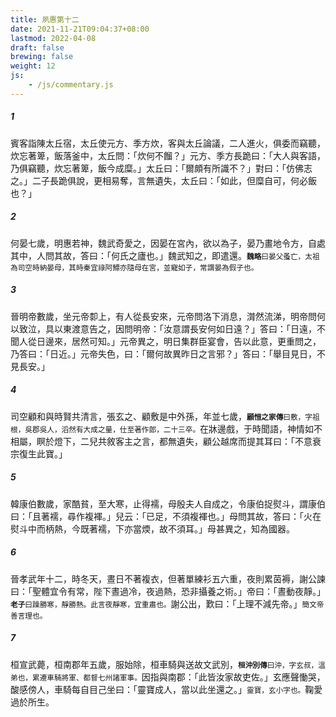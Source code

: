 ```yaml
---
title: 夙惠第十二
date: 2021-11-21T09:04:37+08:00
lastmod: 2022-04-08
draft: false
brewing: false
weight: 12
js:
    - /js/commentary.js
---
```


##### 1

賓客詣陳太丘宿，太丘使元方、季方炊，客與太丘論議，二人進火，俱委而竊聽，炊忘著箄，飯落釜中，太丘問：「炊何不餾？」元方、季方長跪曰：「大人與客語，乃俱竊聽，炊忘著箄，飯今成糜。」太丘曰：「爾頗有所識不？」對曰：「仿佛志之。」二子長跪俱說，更相易奪，言無遺失，太丘曰：「如此，但糜自可，何必飯也？」

##### 2

何晏七歲，明惠若神，魏武奇愛之，因晏在宮內，欲以為子，晏乃畫地令方，自處其中，人問其故，答曰：「何氏之廬也。」魏武知之，即遣還。<small>**魏略**曰晏父蚤亡，太祖為司空時納晏母，其時秦宜祿阿鰾亦隨母在宮，並寵如子，常謂晏為假子也。</small>

##### 3

晉明帝數歲，坐元帝厀上，有人從長安來，元帝問洛下消息，潸然流涕，明帝問何以致泣，具以東渡意告之，因問明帝：「汝意謂長安何如日遠？」答曰：「日遠，不聞人從日邊來，居然可知。」元帝異之，明日集群臣宴會，告以此意，更重問之，乃答曰：「日近。」元帝失色，曰：「爾何故異昨日之言邪？」答曰：「舉目見日，不見長安。」

##### 4

司空顧和與時賢共清言，張玄之、顧敷是中外孫，年並七歲，<small>**顧愷之家傳**曰敷，字祖根，吳郡吳人，滔然有大成之量，仕至著作郎，二十三卒。</small>在牀邊戲，于時聞語，神情如不相屬，瞑於燈下，二兒共敘客主之言，都無遺失，顧公越席而提其耳曰：「不意衰宗復生此寶。」

##### 5

韓康伯數歲，家酷貧，至大寒，止得襦，母殷夫人自成之，令康伯捉熨斗，謂康伯曰：「且著襦，尋作複褌。」兒云：「已足，不須複褌也。」母問其故，答曰：「火在熨斗中而柄熱，今既著襦，下亦當煗，故不須耳。」母甚異之，知為國器。

##### 6

晉孝武年十二，時冬天，晝日不著複衣，但著單練衫五六重，夜則累茵褥，謝公諫曰：「聖體宜令有常，陛下晝過冷，夜過熱，恐非攝養之術。」帝曰：「晝動夜靜。」<small>**老子**曰躁勝寒，靜勝熱。此言夜靜寒，宜重肅也。</small>謝公出，歎曰：「上理不減先帝。」<small>簡文帝善言理也。</small>

##### 7

桓宣武薨，桓南郡年五歲，服始除，桓車騎與送故文武別，<small>**桓沖別傳**曰沖，字玄叔，溫弟也，累遷車騎將軍、都督七州諸軍事。</small>因指與南郡：「此皆汝家故吏佐。」玄應聲慟哭，酸感傍人，車騎每自目己坐曰：「靈寶成人，當以此坐還之。」<small>靈寶，玄小字也。</small>鞠愛過於所生。